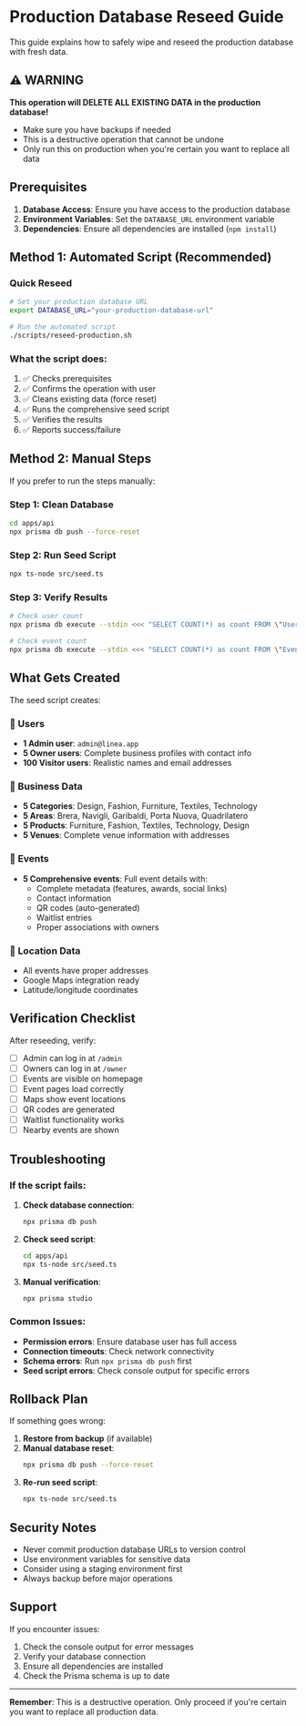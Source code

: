 # Production Database Reseed Guide

This guide explains how to safely wipe and reseed the production database with fresh data.

## ⚠️ WARNING

**This operation will DELETE ALL EXISTING DATA in the production database!**

- Make sure you have backups if needed
- This is a destructive operation that cannot be undone
- Only run this on production when you're certain you want to replace all data

## Prerequisites

1. **Database Access**: Ensure you have access to the production database
2. **Environment Variables**: Set the `DATABASE_URL` environment variable
3. **Dependencies**: Ensure all dependencies are installed (`npm install`)

## Method 1: Automated Script (Recommended)

### Quick Reseed
```bash
# Set your production database URL
export DATABASE_URL="your-production-database-url"

# Run the automated script
./scripts/reseed-production.sh
```

### What the script does:
1. ✅ Checks prerequisites
2. ✅ Confirms the operation with user
3. ✅ Cleans existing data (force reset)
4. ✅ Runs the comprehensive seed script
5. ✅ Verifies the results
6. ✅ Reports success/failure

## Method 2: Manual Steps

If you prefer to run the steps manually:

### Step 1: Clean Database
```bash
cd apps/api
npx prisma db push --force-reset
```

### Step 2: Run Seed Script
```bash
npx ts-node src/seed.ts
```

### Step 3: Verify Results
```bash
# Check user count
npx prisma db execute --stdin <<< "SELECT COUNT(*) as count FROM \"User\";"

# Check event count  
npx prisma db execute --stdin <<< "SELECT COUNT(*) as count FROM \"Event\";"
```

## What Gets Created

The seed script creates:

### 👤 Users
- **1 Admin user**: `admin@linea.app`
- **5 Owner users**: Complete business profiles with contact info
- **100 Visitor users**: Realistic names and email addresses

### 🏢 Business Data
- **5 Categories**: Design, Fashion, Furniture, Textiles, Technology
- **5 Areas**: Brera, Navigli, Garibaldi, Porta Nuova, Quadrilatero
- **5 Products**: Furniture, Fashion, Textiles, Technology, Design
- **5 Venues**: Complete venue information with addresses

### 🎉 Events
- **5 Comprehensive events**: Full event details with:
  - Complete metadata (features, awards, social links)
  - Contact information
  - QR codes (auto-generated)
  - Waitlist entries
  - Proper associations with owners

### 📍 Location Data
- All events have proper addresses
- Google Maps integration ready
- Latitude/longitude coordinates

## Verification Checklist

After reseeding, verify:

- [ ] Admin can log in at `/admin`
- [ ] Owners can log in at `/owner` 
- [ ] Events are visible on homepage
- [ ] Event pages load correctly
- [ ] Maps show event locations
- [ ] QR codes are generated
- [ ] Waitlist functionality works
- [ ] Nearby events are shown

## Troubleshooting

### If the script fails:

1. **Check database connection**:
   ```bash
   npx prisma db push
   ```

2. **Check seed script**:
   ```bash
   cd apps/api
   npx ts-node src/seed.ts
   ```

3. **Manual verification**:
   ```bash
   npx prisma studio
   ```

### Common Issues:

- **Permission errors**: Ensure database user has full access
- **Connection timeouts**: Check network connectivity
- **Schema errors**: Run `npx prisma db push` first
- **Seed script errors**: Check console output for specific errors

## Rollback Plan

If something goes wrong:

1. **Restore from backup** (if available)
2. **Manual database reset**:
   ```bash
   npx prisma db push --force-reset
   ```
3. **Re-run seed script**:
   ```bash
   npx ts-node src/seed.ts
   ```

## Security Notes

- Never commit production database URLs to version control
- Use environment variables for sensitive data
- Consider using a staging environment first
- Always backup before major operations

## Support

If you encounter issues:

1. Check the console output for error messages
2. Verify your database connection
3. Ensure all dependencies are installed
4. Check the Prisma schema is up to date

---

**Remember**: This is a destructive operation. Only proceed if you're certain you want to replace all production data.
